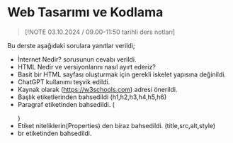 # Web Tasarımı ve Kodlama

> [!NOTE 03.10.2024 / 09.00-11:50 tarihli ders notları]

Bu derste aşağıdaki sorulara yanıtlar verildi;
- İnternet Nedir? sorusunun cevabı verildi.
- HTML Nedir ve versiyonlarını nasıl ayırt ederiz?
- Basit bir HTML sayfası oluşturmak için gerekli iskelet yapısına değinildi.
- ChatGPT kullanımı teşvik edildi.
- Kaynak olarak (https://w3schools.com) adresi önerildi.
- Başlık etiketlerinden bahsedildi (h1,h2,h3,h4,h5,h6)
- Paragraf etiketinden bahsedildi. (<p></p>)
- Etiket niteliklerin(Properties) den biraz bahsedildi. (title,src,alt,style)
- br etiketinden bahsedildi.